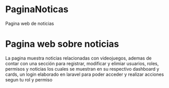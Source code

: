 # PaginaNoticas
Pagina web de noticias 

# Pagina web sobre noticias 
 La pagina muestra noticias relacionadas con videojuegos, ademas de contar con una sección para registrar, modificar y elimiar usuarios, roles, permisos y noticias
 los cuales se muestran en su respectivo dashboard y cards, un login elaborado en laravel para poder acceder y realizar acciones segun tu rol y permiso 

